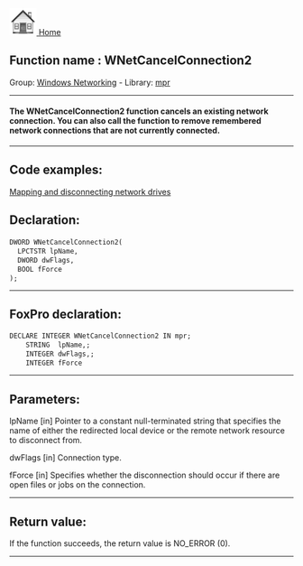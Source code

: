 [<img src="../../images/home.png"> Home ](https://github.com/VFPX/Win32API)  

## Function name : WNetCancelConnection2
Group: [Windows Networking](../../functions_group.md#Windows_Networking)  -  Library: [mpr](../../Libraries.md#mpr)  
***  


#### The WNetCancelConnection2 function cancels an existing network connection. You can also call the function to remove remembered network connections that are not currently connected.
***  


## Code examples:
[Mapping and disconnecting network drives](../../samples/sample_387.md)  

## Declaration:
```foxpro  
DWORD WNetCancelConnection2(
  LPCTSTR lpName,
  DWORD dwFlags,
  BOOL fForce
);  
```  
***  


## FoxPro declaration:
```foxpro  
DECLARE INTEGER WNetCancelConnection2 IN mpr;
	STRING  lpName,;
	INTEGER dwFlags,;
	INTEGER fForce  
```  
***  


## Parameters:
lpName 
[in] Pointer to a constant null-terminated string that specifies the name of either the redirected local device or the remote network resource to disconnect from.

dwFlags 
[in] Connection type. 

fForce 
[in] Specifies whether the disconnection should occur if there are open files or jobs on the connection.  
***  


## Return value:
If the function succeeds, the return value is NO_ERROR (0).  
***  


